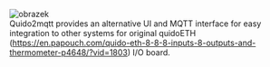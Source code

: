 
![obrazek](https://github.com/user-attachments/assets/effea914-20ea-4983-a354-5ea52d8fc80b) <br>
Quido2mqtt provides an alternative UI and MQTT interface for easy integration to other systems for original quidoETH (https://en.papouch.com/quido-eth-8-8-8-inputs-8-outputs-and-thermometer-p4648/?vid=1803) I/O board.
